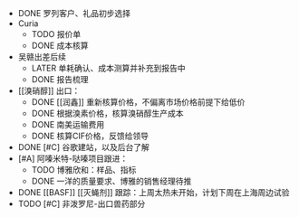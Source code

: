- DONE 罗列客户、礼品初步选择
- Curia
	- TODO 报价单
	- DONE 成本核算
- 吴赣出差后续
	- LATER 单耗确认、成本测算并补充到报告中
	- DONE 报告梳理
- [[溴硝醇]] 出口：
	- DONE [[润鑫]] 重新核算价格，不偏离市场价格前提下给低价
	- DONE 根据溴素价格，核算溴硝醇生产成本
	- DONE 南美运输费用
	- DONE 核算CIF价格，反馈给领导
- DONE [#C] 谷歌建站，以及后台了解
- [#A] 阿嗪米特-哒嗪项目跟进：
	- TODO 博雅欣和：样品、指标
	- DONE 一洋的质量要求、博雅的销售经理待推
- DONE [[BASF]] [[灭蝇剂]] 跟踪：上周太热未开始，计划下周在上海周边试验
- TODO [#C] 非泼罗尼-出口兽药部分